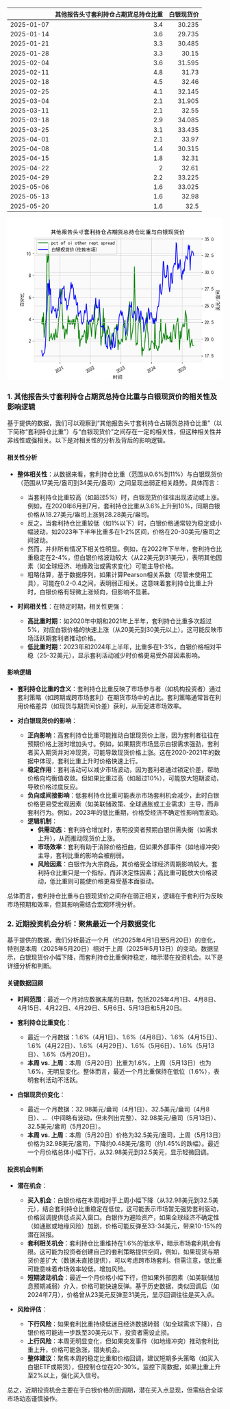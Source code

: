 |            |   其他报告头寸套利持仓占期货总持仓比重 |   白银现货价 |
|:-----------|---------------------------------------:|-------------:|
| 2025-01-07 |                                    3.4 |       30.235 |
| 2025-01-14 |                                    3.6 |       29.735 |
| 2025-01-21 |                                    3.3 |       30.485 |
| 2025-01-28 |                                    3.3 |       30.15  |
| 2025-02-04 |                                    3.6 |       31.595 |
| 2025-02-11 |                                    4.8 |       31.73  |
| 2025-02-18 |                                    4.5 |       32.46  |
| 2025-02-25 |                                    4.1 |       32.145 |
| 2025-03-04 |                                    2.1 |       31.905 |
| 2025-03-11 |                                    2.1 |       32.55  |
| 2025-03-18 |                                    2.9 |       34.085 |
| 2025-03-25 |                                    3.1 |       33.435 |
| 2025-04-01 |                                    2.1 |       33.97  |
| 2025-04-08 |                                    1.4 |       30.315 |
| 2025-04-15 |                                    1.8 |       32.31  |
| 2025-04-22 |                                    2   |       32.61  |
| 2025-04-29 |                                    2.2 |       33.225 |
| 2025-05-06 |                                    1.6 |       33.025 |
| 2025-05-13 |                                    1.6 |       32.98  |
| 2025-05-20 |                                    1.6 |       32.5   |

![图](shibor.png)

### 1. 其他报告头寸套利持仓占期货总持仓比重与白银现货价的相关性及影响逻辑

基于提供的数据，我们可以观察到“其他报告头寸套利持仓占期货总持仓比重”（以下简称“套利持仓比重”）与“白银现货价”之间存在一定的相关性，但这种相关性并非线性或强相关。以下是对相关性的分析及背后的影响逻辑。

#### 相关性分析
- **整体相关性**：从数据来看，套利持仓比重（范围从0.6%到11%）与白银现货价（范围从17美元/盎司到34美元/盎司）之间呈现出弱正相关趋势。具体而言：
  - 当套利持仓比重较高（如超过5%）时，白银现货价往往出现波动或上涨。例如，在2020年6月到7月，套利持仓比重从3.6%上升到10%，同期白银价格从18.27美元/盎司上涨到28.28美元/盎司。
  - 反之，当套利持仓比重较低（如1%以下）时，白银价格通常较为稳定或小幅波动，如2023年下半年比重多在1-2%区间，价格在20-30美元/盎司之间波动。
  - 然而，并非所有情况下相关性明显。例如，在2022年下半年，套利持仓比重稳定在2-4%，但白银价格波动较大（从22美元到31美元），表明其他因素（如全球经济、地缘政治或需求变化）可能主导价格。
  - 粗略估算，基于数据序列，如果计算Pearson相关系数（尽管未使用工具），可能在0.2-0.4之间，表明弱正相关。这意味着套利持仓比重上升时，白银价格有轻微上涨倾向，但影响不显著。

- **时间相关性**：在特定时期，相关性更强：
  - **高比重时期**：如2020年中期和2021年上半年，套利持仓比重多次超过5%，对应白银价格的快速上涨（从20美元到30美元以上）。这可能反映市场活跃期套利者推动价格。
  - **低比重时期**：2023年和2024年上半年，比重多在1-3%，白银价格相对平稳（25-32美元），显示套利活动减少时价格更易受外部因素影响。

#### 影响逻辑
- **套利持仓比重的含义**：套利持仓比重反映了市场参与者（如机构投资者）通过套利策略（如跨期或跨市场套利）在期货市场中的占比。套利策略通常旨在利用价格差异（如现货与期货间价差）获利，从而促进市场效率。
  
- **对白银现货价的影响**：
  - **正向影响**：高套利持仓比重可能推动白银现货价上涨，因为套利者往往在预期价格上涨时增加头寸。例如，如果期货市场显示白银需求强劲，套利者买入期货并对冲现货，可能导致现货价格上涨。这在2020-2021年的数据中体现，套利比重上升时价格快速上行。
  - **稳定作用**：套利活动可以减少市场波动，因为套利者通过锁定价差，帮助价格向均衡值收敛。但如果比重过高（如超过10%），可能放大短期波动，导致价格过度反应。
  - **负向或间接影响**：低套利持仓比重可能表示市场套利机会减少，此时白银价格更易受宏观因素（如美联储政策、全球通胀或工业需求）主导，而非套利行为。例如，2023年的低比重期，价格受经济不确定性影响而波动。
  - **逻辑机制**：
    - **供需动态**：套利持仓增加时，表明投资者预期白银供需失衡（如需求上升），从而推动现货价上涨。
    - **市场效率**：套利有助于消除价格扭曲，但如果外部事件（如地缘冲突）主导，套利比重的影响会被削弱。
    - **风险因素**：白银作为大宗商品，其价格受全球经济周期影响较大。套利持仓比重只是一个指标，而非决定性因素；高比重可能放大价格波动，低比重则可能使价格更易受基本面驱动。

总体而言，套利持仓比重与白银现货价之间存在弱正相关，逻辑在于套利行为反映市场预期和效率，但其影响需结合宏观环境分析。

### 2. 近期投资机会分析：聚焦最近一个月数据变化

基于提供的数据，我们分析最近一个月（约2025年4月1日至5月20日）的变化，特别是本周（2025年5月20日）相对于上周（2025年5月13日）的变动。数据显示，白银现货价小幅下降，而套利持仓比重保持稳定，暗示潜在投资机会。以下是详细分析和判断。

#### 关键数据回顾
- **时间范围**：最近一个月对应数据末尾的日期，包括2025年4月1日、4月8日、4月15日、4月22日、4月29日、5月6日、5月13日和5月20日。
- **套利持仓比重变化**：
  - 最近一个月数据：1.6%（4月1日）、1.6%（4月8日）、1.6%（4月15日）、1.6%（4月22日）、1.6%（4月29日）、1.6%（5月6日）、1.6%（5月13日）、1.6%（5月20日）。
  - **本周 vs. 上周**：本周（5月20日）比重为1.6%，上周（5月13日）也为1.6%，无明显变化。整体而言，最近一个月比重保持在低位（1.6%），表明套利活动不活跃。
  
- **白银现货价变化**：
  - 最近一个月数据：32.98美元/盎司（4月1日）、32.5美元/盎司（4月8日）、...（中间略有波动，但未列出完整）、32.98美元/盎司（5月13日）、32.5美元/盎司（5月20日）。
  - **本周 vs. 上周**：本周（5月20日）价格为32.5美元/盎司，上周（5月13日）价格为32.98美元/盎司，下降约0.48美元/盎司（约1.45%的跌幅）。最近一个月价格总体小幅下行，从32.98美元到32.5美元，显示轻微回调。

#### 投资机会判断
- **潜在机会**：
  - **买入机会**：白银价格在本周相对于上周小幅下降（从32.98美元到32.5美元），结合套利持仓比重稳定在低位，这可能表示市场暂无强势套利驱动，价格回调提供低点买入窗口。白银作为避险资产，如果全球经济不确定性（如通胀或地缘风险）加剧，价格可能反弹至33-34美元，带来10-15%的潜在回报。
  - **套利相关机会**：套利持仓比重维持在1.6%的低水平，暗示市场套利机会有限。这可能为投资者创建自己的套利策略提供空间，例如，如果现货与期货价差扩大（数据未直接提供），可以考虑跨市场套利。但需注意，低比重可能意味着市场效率较低，增加风险。
  - **短期波动机会**：最近一个月价格小幅下行，但如果外部因素（如美联储加息预期减弱）介入，价格可能快速反弹。基于历史数据，类似回调后（如2024年7月），价格曾从23美元反弹至31美元，显示回调往往是买入点。

- **风险评估**：
  - **下行风险**：如果套利比重持续低迷且经济数据转弱（如全球需求下降），白银价格可能进一步跌至30美元以下，投资者需设止损。
  - **上行风险**：本周无明显变化，但如果突发事件（如地缘冲突）推动套利比重上升，价格可能急涨，错失机会。
  - **整体建议**：聚焦本周的稳定比重和价格回调，建议短期多头策略（如买入白银ETF或期货），但控制仓位在20-30%。监控下周数据，如果比重上升至2%以上，强化买入信号。

总之，近期投资机会主要在于白银价格的回调期，潜在买入点显现，但需结合全球市场动态谨慎操作。